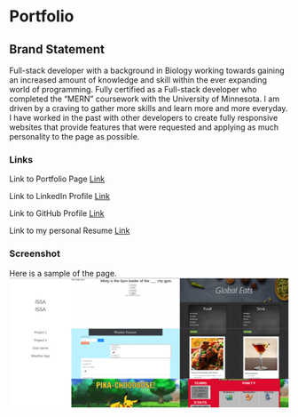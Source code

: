 # Portfolio


## Brand Statement

Full-stack developer with a background in Biology working towards gaining an increased amount of knowledge and skill within the ever expanding world of programming. Fully certified as a Full-stack developer who completed the “MERN” coursework with the University of Minnesota. I am driven by a craving to gather more skills and learn more and more everyday. I have worked in the past with other developers to create fully responsive websites that provide features that were requested and applying as much personality to the page as possible.

### Links

Link to Portfolio Page [Link](https://issaissa-issa.github.io/Portfolio/portfolio.html)

Link to LinkedIn Profile [Link](https://www.linkedin.com/in/issa-issa-06159718b/)

Link to GitHub Profile [Link](https://github.com/IssaIssa-Issa)

Link to my personal Resume [Link](assets/resume.pdf)

### Screenshot

Here is a sample of the page. ![Sample](assets/images/screenshot.PNG)


